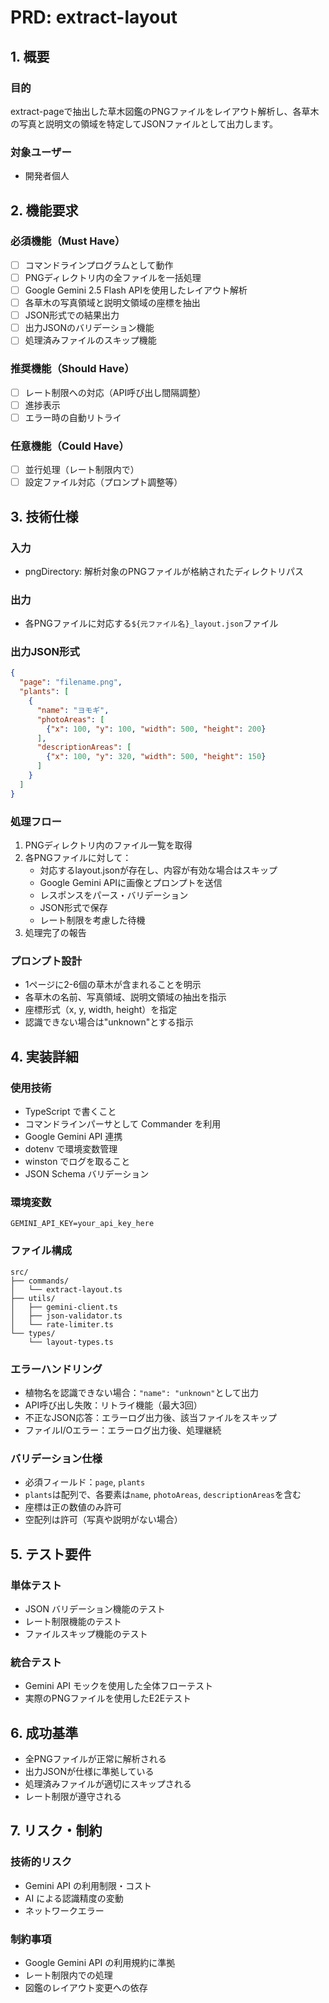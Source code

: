 # PRD: extract-layout

## 1. 概要

### 目的

extract-pageで抽出した草木図鑑のPNGファイルをレイアウト解析し、各草木の写真と説明文の領域を特定してJSONファイルとして出力します。

### 対象ユーザー

- 開発者個人

## 2. 機能要求

### 必須機能（Must Have）

- [ ] コマンドラインプログラムとして動作
- [ ] PNGディレクトリ内の全ファイルを一括処理
- [ ] Google Gemini 2.5 Flash APIを使用したレイアウト解析
- [ ] 各草木の写真領域と説明文領域の座標を抽出
- [ ] JSON形式での結果出力
- [ ] 出力JSONのバリデーション機能
- [ ] 処理済みファイルのスキップ機能

### 推奨機能（Should Have）

- [ ] レート制限への対応（API呼び出し間隔調整）
- [ ] 進捗表示
- [ ] エラー時の自動リトライ

### 任意機能（Could Have）

- [ ] 並行処理（レート制限内で）
- [ ] 設定ファイル対応（プロンプト調整等）

## 3. 技術仕様

### 入力

- pngDirectory: 解析対象のPNGファイルが格納されたディレクトリパス

### 出力

- 各PNGファイルに対応する`${元ファイル名}_layout.json`ファイル

### 出力JSON形式

```json
{
  "page": "filename.png",
  "plants": [
    {
      "name": "ヨモギ",
      "photoAreas": [
        {"x": 100, "y": 100, "width": 500, "height": 200}
      ],
      "descriptionAreas": [
        {"x": 100, "y": 320, "width": 500, "height": 150}
      ]
    }
  ]
}
```

### 処理フロー

1. PNGディレクトリ内のファイル一覧を取得
2. 各PNGファイルに対して：
   - 対応するlayout.jsonが存在し、内容が有効な場合はスキップ
   - Google Gemini APIに画像とプロンプトを送信
   - レスポンスをパース・バリデーション
   - JSON形式で保存
   - レート制限を考慮した待機
3. 処理完了の報告

### プロンプト設計

- 1ページに2-6個の草木が含まれることを明示
- 各草木の名前、写真領域、説明文領域の抽出を指示
- 座標形式（x, y, width, height）を指定
- 認識できない場合は"unknown"とする指示

## 4. 実装詳細

### 使用技術

- TypeScript で書くこと
- コマンドラインパーサとして Commander を利用
- Google Gemini API 連携
- dotenv で環境変数管理
- winston でログを取ること
- JSON Schema バリデーション

### 環境変数

```
GEMINI_API_KEY=your_api_key_here
```

### ファイル構成

```
src/
├── commands/
│   └── extract-layout.ts
├── utils/
│   ├── gemini-client.ts
│   ├── json-validator.ts
│   └── rate-limiter.ts
└── types/
    └── layout-types.ts
```

### エラーハンドリング

- 植物名を認識できない場合：`"name": "unknown"`として出力
- API呼び出し失敗：リトライ機能（最大3回）
- 不正なJSON応答：エラーログ出力後、該当ファイルをスキップ
- ファイルI/Oエラー：エラーログ出力後、処理継続

### バリデーション仕様

- 必須フィールド：`page`, `plants`
- `plants`は配列で、各要素は`name`, `photoAreas`, `descriptionAreas`を含む
- 座標は正の数値のみ許可
- 空配列は許可（写真や説明がない場合）

## 5. テスト要件

### 単体テスト

- JSON バリデーション機能のテスト
- レート制限機能のテスト
- ファイルスキップ機能のテスト

### 統合テスト

- Gemini API モックを使用した全体フローテスト
- 実際のPNGファイルを使用したE2Eテスト

## 6. 成功基準

- 全PNGファイルが正常に解析される
- 出力JSONが仕様に準拠している
- 処理済みファイルが適切にスキップされる
- レート制限が遵守される

## 7. リスク・制約

### 技術的リスク

- Gemini API の利用制限・コスト
- AI による認識精度の変動
- ネットワークエラー

### 制約事項

- Google Gemini API の利用規約に準拠
- レート制限内での処理
- 図鑑のレイアウト変更への依存